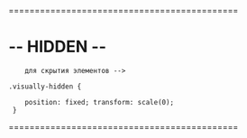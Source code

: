 ============================================

# -- HIDDEN --

        для скрытия элементов -->

    .visually-hidden {

        position: fixed; transform: scale(0);
     }

============================================
